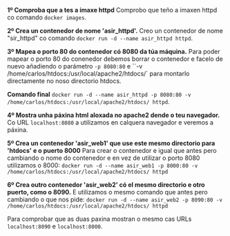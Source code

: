 **1º Comproba que a tes a imaxe httpd** 
Comprobo que teño a imaxen httpd co comando `docker images`.

**2º Crea un contenedor de nome 'asir_httpd'.** 
Creo un contenedor de nome "sir_httpd" co comando `docker run -d --name asir_httpd httpd`.

**3º Mapea o porto 80 do contenedor có 8080 da túa máquina.** Para poder mapear o porto 80 do conenedor debemos borrar o contenedor e facelo de nuevo añadiendo o parámetro `-p 8080:80` e ``-v /home/carlos/htdocs:/usr/local/apache2/htdocs/` para montarlo directamente no noso directorio htdocs.

**Comando final** `docker run -d --name asir_httpd -p 8080:80 -v /home/carlos/htdocs:/usr/local/apache2/htdocs/ httpd`.

**4º Mostra unha páxina html aloxada no apache2 dende o teu navegador.** 
Co URL `localhost:8080` a utilizamos en calquera navegador e veremos a páxina.

**5º Crea un contenedor 'asir_web1' que use este mesmo directorio para 'htdocs' e o puerto 8000**
Para crear o contenedor e igual que antes pero cambiando o nome do contenedor e en vez de utilizar o porto 8080 utilizamos o 8000: `docker run -d --name asir_web1 -p 8000:80 -v /home/carlos/htdocs:/usr/local/apache2/htdocs/ httpd`

**6º Crea outro contenedor 'asir_web2' có el mesmo directorio e otro puerto, como o 8090.** 
E utilizamos o mesmo comando que antes pero cambiando o que nos pide: `docker run -d --name asir_web2 -p 8090:80 -v /home/carlos/htdocs:/usr/local/apache2/htdocs/ httpd`

Para comprobar que as duas paxina mostran o mesmo cas URLs `localhost:8090` e `localhost:8000`.